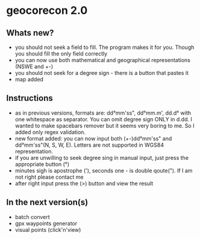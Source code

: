 # geocorecon 2.0

Whats new?
-------------
- you should not seek a field to fill. The program makes it for you. Though you should fill the only field correctly
- you can now use both mathematical and geographical representations (NSWE and +-)
- you should not seek for a degree sign - there is a button that pastes it
- map added

Instructions
----------------
- as in previous versions, formats are: dd°mm'ss", dd°mm.m', dd.d° with one whitespace as separator. You can omit degree sign ONLY in d.dd. I wanted to make spacebars remover but it seems very boring to me. So I added only regex validation.
- new format added: you can now input both (+-)dd°mm'ss" and dd°mm'ss"(N, S, W, E). Letters are not supported in WGS84 representation.
- if you are unwilling to seek degree sing in manual input, just press the appropriate button (°)
- minutes sigh is apostrophe ('), seconds one - is double qoute("). If I am not right please contact me
- after right input press the (>) button and view the result

In the next version(s)
----------------
- batch convert
- gpx waypoints generator
- visual points (click'n'view)
